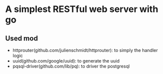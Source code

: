# A simplest RESTful web server with go

## Used mod

- httprouter(github.com/julienschmidt/httprouter): to simply the handler logic
- uuid(github.com/google/uuid): to generate the uuid
- pqsql-driver(github.com/lib/pq): to driver the postgresql
